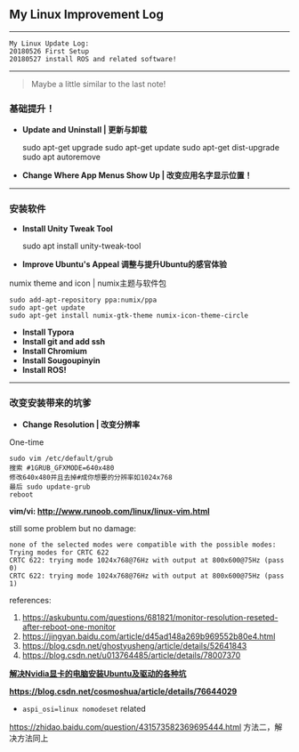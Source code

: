 ## My Linux Improvement Log

---

```
My Linux Update Log:
20180526 First Setup
20180527 install ROS and related software!
```

---

> Maybe a little similar to the last note!

### 基础提升！

- **Update and Uninstall | 更新与卸载**

    sudo apt-get upgrade
    sudo apt-get update
    sudo apt-get dist-upgrade
    sudo apt autoremove

- **Change Where App Menus Show Up | 改变应用名字显示位置！**

---

### 安装软件

- **Install Unity Tweak Tool**

    sudo apt install unity-tweak-tool

- **Improve Ubuntu's Appeal 调整与提升Ubuntu的感官体验**

numix theme and icon | numix主题与软件包

    sudo add-apt-repository ppa:numix/ppa
    sudo apt-get update
    sudo apt-get install numix-gtk-theme numix-icon-theme-circle

- **Install Typora**
- **Install git and add ssh**
- **Install Chromium**
- **Install Sougoupinyin**
- **Install ROS!**

---

### 改变安装带来的坑爹

- **Change Resolution | 改变分辨率**

One-time

```
sudo vim /etc/default/grub
搜索 #1GRUB_GFXMODE=640x480
修改640x480并且去掉#成你想要的分辨率如1024x768
最后 sudo update-grub
reboot
```

**vim/vi: http://www.runoob.com/linux/linux-vim.html**

still some problem but no damage:

```
none of the selected modes were compatible with the possible modes:
Trying modes for CRTC 622
CRTC 622: trying mode 1024x768@76Hz with output at 800x600@75Hz (pass 0)
CRTC 622: trying mode 1024x768@76Hz with output at 800x600@75Hz (pass 1)
```

references:

1. https://askubuntu.com/questions/681821/monitor-resolution-reseted-after-reboot-one-monitor
2. https://jingyan.baidu.com/article/d45ad148a269b969552b80e4.html
3. https://blog.csdn.net/ghostyusheng/article/details/52641843
4. https://blog.csdn.net/u013764485/article/details/78007370

[**解决Nvidia显卡的电脑安装Ubuntu及驱动的各种坑**](https://blog.csdn.net/ysy950803/article/details/78507892)

**https://blog.csdn.net/cosmoshua/article/details/76644029**

- `aspi_osi=linux nomodeset` related

https://zhidao.baidu.com/question/431573582369695444.html 方法二，解决方法同上